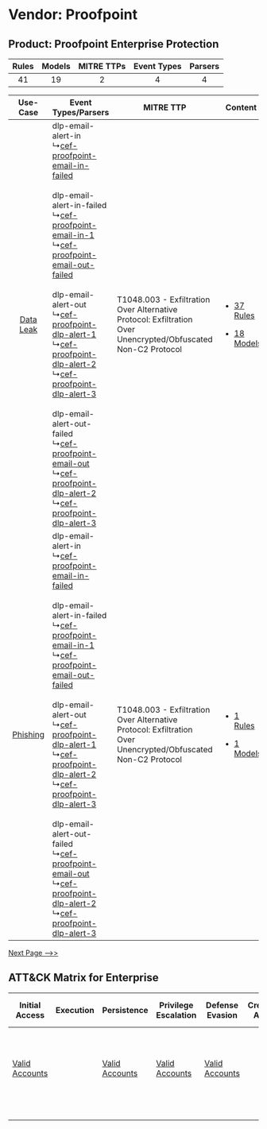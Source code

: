 Vendor: Proofpoint
==================
Product: Proofpoint Enterprise Protection
-----------------------------------------
| Rules | Models | MITRE TTPs | Event Types | Parsers |
|:-----:|:------:|:----------:|:-----------:|:-------:|
|  41   |   19   |     2      |      4      |    4    |

|    Use-Case    | Event Types/Parsers    | MITRE TTP    | Content    |
|:----:| ---- | ---- | ---- |
| [Data Leak](../../../UseCases/uc_data_leak.md) |  dlp-email-alert-in<br> ↳[cef-proofpoint-email-in-failed](Ps/pC_cefproofpointemailinfailed.md)<br><br> dlp-email-alert-in-failed<br> ↳[cef-proofpoint-email-in-1](Ps/pC_cefproofpointemailin1.md)<br> ↳[cef-proofpoint-email-out-failed](Ps/pC_cefproofpointemailoutfailed.md)<br><br> dlp-email-alert-out<br> ↳[cef-proofpoint-dlp-alert-1](Ps/pC_cefproofpointdlpalert1.md)<br> ↳[cef-proofpoint-dlp-alert-2](Ps/pC_cefproofpointdlpalert2.md)<br> ↳[cef-proofpoint-dlp-alert-3](Ps/pC_cefproofpointdlpalert3.md)<br><br> dlp-email-alert-out-failed<br> ↳[cef-proofpoint-email-out](Ps/pC_cefproofpointemailout.md)<br> ↳[cef-proofpoint-dlp-alert-2](Ps/pC_cefproofpointdlpalert2.md)<br> ↳[cef-proofpoint-dlp-alert-3](Ps/pC_cefproofpointdlpalert3.md)<br> | T1048.003 - Exfiltration Over Alternative Protocol: Exfiltration Over Unencrypted/Obfuscated Non-C2 Protocol<br> | [<ul><li>37 Rules</li></ul><ul><li>18 Models</li></ul>](RM/r_m_proofpoint_proofpoint_enterprise_protection_Data_Leak.md) |
|  [Phishing](../../../UseCases/uc_phishing.md)  |  dlp-email-alert-in<br> ↳[cef-proofpoint-email-in-failed](Ps/pC_cefproofpointemailinfailed.md)<br><br> dlp-email-alert-in-failed<br> ↳[cef-proofpoint-email-in-1](Ps/pC_cefproofpointemailin1.md)<br> ↳[cef-proofpoint-email-out-failed](Ps/pC_cefproofpointemailoutfailed.md)<br><br> dlp-email-alert-out<br> ↳[cef-proofpoint-dlp-alert-1](Ps/pC_cefproofpointdlpalert1.md)<br> ↳[cef-proofpoint-dlp-alert-2](Ps/pC_cefproofpointdlpalert2.md)<br> ↳[cef-proofpoint-dlp-alert-3](Ps/pC_cefproofpointdlpalert3.md)<br><br> dlp-email-alert-out-failed<br> ↳[cef-proofpoint-email-out](Ps/pC_cefproofpointemailout.md)<br> ↳[cef-proofpoint-dlp-alert-2](Ps/pC_cefproofpointdlpalert2.md)<br> ↳[cef-proofpoint-dlp-alert-3](Ps/pC_cefproofpointdlpalert3.md)<br> | T1048.003 - Exfiltration Over Alternative Protocol: Exfiltration Over Unencrypted/Obfuscated Non-C2 Protocol<br> | [<ul><li>1 Rules</li></ul><ul><li>1 Models</li></ul>](RM/r_m_proofpoint_proofpoint_enterprise_protection_Phishing.md)    |
[Next Page -->>](2_ds_proofpoint_proofpoint_enterprise_protection.md)

ATT&CK Matrix for Enterprise
----------------------------
| Initial Access                                                      | Execution | Persistence                                                         | Privilege Escalation                                                | Defense Evasion                                                     | Credential Access | Discovery | Lateral Movement | Collection | Command and Control | Exfiltration                                                                                                                                                                                                                                         | Impact |
| ------------------------------------------------------------------- | --------- | ------------------------------------------------------------------- | ------------------------------------------------------------------- | ------------------------------------------------------------------- | ----------------- | --------- | ---------------- | ---------- | ------------------- | ---------------------------------------------------------------------------------------------------------------------------------------------------------------------------------------------------------------------------------------------------- | ------ |
| [Valid Accounts](https://attack.mitre.org/techniques/T1078)<br><br> |           | [Valid Accounts](https://attack.mitre.org/techniques/T1078)<br><br> | [Valid Accounts](https://attack.mitre.org/techniques/T1078)<br><br> | [Valid Accounts](https://attack.mitre.org/techniques/T1078)<br><br> |                   |           |                  |            |                     | [Exfiltration Over Alternative Protocol](https://attack.mitre.org/techniques/T1048)<br><br>[Exfiltration Over Alternative Protocol: Exfiltration Over Unencrypted/Obfuscated Non-C2 Protocol](https://attack.mitre.org/techniques/T1048/003)<br><br> |        |